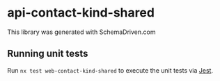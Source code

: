 
# api-contact-kind-shared

This library was generated with SchemaDriven.com

## Running unit tests

Run `nx test web-contact-kind-shared` to execute the unit tests via [Jest](https://jestjs.io).

